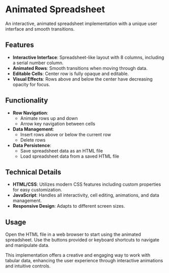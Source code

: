 # Animated Spreadsheet

An interactive, animated spreadsheet implementation with a unique user interface and smooth transitions.

## Features

- **Interactive Interface**: Spreadsheet-like layout with 8 columns, including a serial number column.
- **Animated Rows**: Smooth transitions when moving through data.
- **Editable Cells**: Center row is fully opaque and editable.
- **Visual Effects**: Rows above and below the center have decreasing opacity for focus.

## Functionality

- **Row Navigation**: 
  - Animate rows up and down
  - Arrow key navigation between cells
- **Data Management**:
  - Insert rows above or below the current row
  - Delete rows
- **Data Persistence**:
  - Save spreadsheet data as an HTML file
  - Load spreadsheet data from a saved HTML file

## Technical Details

- **HTML/CSS**: Utilizes modern CSS features including custom properties for easy customization.
- **JavaScript**: Handles all interactivity, cell editing, animations, and data management.
- **Responsive Design**: Adapts to different screen sizes.

## Usage

Open the HTML file in a web browser to start using the animated spreadsheet. Use the buttons provided or keyboard shortcuts to navigate and manipulate data.

This implementation offers a creative and engaging way to work with tabular data, enhancing the user experience through interactive animations and intuitive controls.

